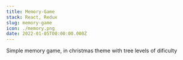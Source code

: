 ```yaml
---
title: Memory-Game
stack: React, Redux
slug: memory-game
icon: ./memory.png
date: 2022-01-05T00:00:00.000Z
---
```


Simple memory game, in christmas theme with tree levels of dificulty
